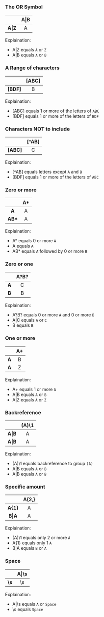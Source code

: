 ### The OR Symbol

|                 | A&#124;B |
|:---------------:|:--------:|
| <b>A&#124;Z | A        |

Explaination: 
* A&#124;Z equals `A` or `Z`
* A&#124;B equals `A` or `B`

### A Range of characters

|               | [ABC] |
|:-------------:|:-----:|
| <b>[BDF] | B     |

Explaination: 
* \[ABC\] equals 1 or more of the letters of  `ABC`
* \[BDF\] equals 1 or more of the letters of  `BDF`


### Characters NOT to include

|                | \[^AB\] |
|:--------------:|:-------:|
| <b>\[ABC\] | C       |

Explaination: 
* \[^AB\] equals letters except `A` and `B`
* \[BDF\] equals 1 or more of the letters of `ABC`

### Zero or more

|             | A\*      |
|:-----------:|:--------:|
| <b>A   | A        |
| <b>AB\* | A        |

Explaination: 
* A\* equals 0 or more `A`
* A equals `A`
* AB\* equals `A` followed by 0 or more `B`

### Zero or one

|            | A?B? |
|:----------:|:----:|
| <b>A|C | A    |
| <b>B   | B    |

Explaination: 
* A?B? equals 0 or more `A` and 0 or more `B`
* A|C equals `A` or `C`
* B equals `B`  
  
### One or more

|            | A+ |
|:----------:|:--:|
| <b>A|B | A  |
| <b>A|Z | A  |

Explaination: 
* A+ equals 1 or more `A`
* A|B equals `A` or `B`
* A|Z equals `A` or `Z`   
  
### Backreference

|            | (A)\1 |
|:----------:|:-----:|
| <b>A\|B | A     |
| <b>A\|B | A     |

Explaination: 
* (A)\1 equals backreference to group `(A)`
* A|B equals `A` or `B`
* A|B equals `A` or `B`

### Specific amount

|             | A{2,} |
|:-----------:|:-----:|
| <b>A{1} | A     |
| <b>B\|A  | A     |

Explaination: 
* (A)\1 equals only 2 or more `A`
* A{1} equals only 1 `A`
* B|A equals `B` or `A`

### Space

|           | A\|\s |
|:---------:|:----:|
| <b>\s | \s   |

Explaination: 
* A|\s equals `A` or `Space`
* \s equals `Space`
